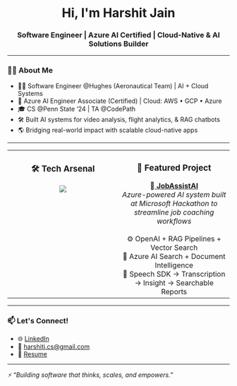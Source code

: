 <h1 align="center">Hi, I'm Harshit Jain</h1>
<h3 align="center">Software Engineer | Azure AI Certified | Cloud-Native & AI Solutions Builder</h3>

---

### 🧑‍💻 About Me
- 👨‍💻 Software Engineer @Hughes (Aeronautical Team) | AI + Cloud Systems
- 🧠 Azure AI Engineer Associate (Certified) | Cloud: AWS • GCP • Azure
- 🎓 CS @Penn State ‘24 | TA @CodePath
- 🛠️ Built AI systems for video analysis, flight analytics, & RAG chatbots
- 🌎 Bridging real-world impact with scalable cloud-native apps

---
<table style="border: none;">
  <tr>
    <!-- Tech Arsenal -->
    <td width="50%" valign="top" align="center" style="border: none;">
      <h3>🛠️ Tech Arsenal</h3>
      <img src="https://skillicons.dev/icons?i=python,java,cpp,js,ts,react,nextjs,nodejs,aws,azure,gcp,docker,graphql,postgresql,jenkins,git,linux"/>
    </td>
    <!-- Featured Project -->
    <td width="50%" valign="top" align="center" style="border: none;">
      <h3>📌 Featured Project</h3>
      💼<a href="https://github.com/harshitjain17/JobAssistAI" target="_blank"><strong> JobAssistAI</strong></a><br>
      <em>Azure-powered AI system built at Microsoft Hackathon to streamline job coaching workflows</em><br><br>
      ⚙️ OpenAI + RAG Pipelines + Vector Search<br>
      🧠 Azure AI Search + Document Intelligence<br>
      🎤 Speech SDK → Transcription → Insight → Searchable Reports
    </td>
  </tr>
</table>

---

### 📫 Let's Connect!
- 🌐 [LinkedIn](https://www.linkedin.com/in/harshitjain17)
- 📩 harshitj.cs@gmail.com
- 💼 [Resume](https://github.com/harshitjain17/Resume/blob/master/harshit_jain_resume.pdf)

---

_⚡ “Building software that thinks, scales, and empowers.”_
